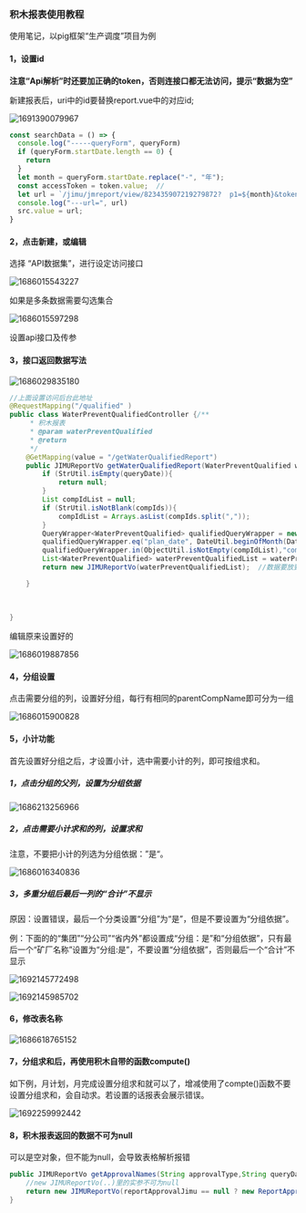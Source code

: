 ### 积木报表使用教程

使用笔记，以pig框架“生产调度”项目为例

#### 1，设置id

**注意“Api解析”时还要加正确的token，否则连接口都无法访问，提示“数据为空”**

新建报表后，uri中的id要替换report.vue中的对应id;

![1691390079967](note-images/1691390079967.png)

```javascript
const searchData = () => {
  console.log("-----queryForm", queryForm)
  if (queryForm.startDate.length == 0) {
    return
  }
  let month = queryForm.startDate.replace("-", "年");
  const accessToken = token.value;  //
  let url = `/jimu/jmreport/view/823435907219279872?  p1=${month}&token=${accessToken}&startDate=${queryForm.startDate}&compIds=${queryForm.compIds}`
  console.log("---url=", url)
  src.value = url;
}
```

#### 2，点击新建，或编辑

选择 “API数据集”，进行设定访问接口

![1686015543227](note-images/1686015543227.png)

如果是多条数据需要勾选集合

![1686015597298](note-images/1686015597298.png)

设置api接口及传参

#### 3，接口返回数据写法



![1686029835180](note-images/1686029835180.png)



```java
//上面设置访问后台此地址
@RequestMapping("/qualified" )
public class WaterPreventQualifiedController {/**
	 * 积木报表
	 * @param waterPreventQualified
	 * @return
	 */
	@GetMapping(value = "/getWaterQualifiedReport")
	public JIMUReportVo getWaterQualifiedReport(WaterPreventQualified waterPreventQualified,String compIds, String queryDate){
		if (StrUtil.isEmpty(queryDate)){
			return null;
		}
		List compIdList = null;
		if (StrUtil.isNotBlank(compIds)){
			compIdList = Arrays.asList(compIds.split(","));
		}
		QueryWrapper<WaterPreventQualified> qualifiedQueryWrapper = new QueryWrapper<>();
		qualifiedQueryWrapper.eq("plan_date", DateUtil.beginOfMonth(DateUtil.parse(queryDate, "yyyy-MM")));
		qualifiedQueryWrapper.in(ObjectUtil.isNotEmpty(compIdList),"comp_id",compIdList);
		List<WaterPreventQualified> waterPreventQualifiedList = waterPreventQualifiedService.listScope(qualifiedQueryWrapper);
		return new JIMUReportVo(waterPreventQualifiedList);  //数据要放到JIMUReportVo进行封装

	}
    
    
    
}

```



编辑原来设置好的

![1686019887856](note-images/1686019887856.png)



#### 4，分组设置

点击需要分组的列，设置好分组，每行有相同的parentCompName即可分为一组

![1686015900828](note-images/1686015900828.png)

#### 5，小计功能

首先设置好分组之后，才设置小计，选中需要小计的列，即可按组求和。

##### 1，点击分组的父列，设置为分组依据

![1686213256966](note-images/1686213256966.png)

##### 2，点击需要小计求和的列，设置求和

注意，不要把小计的列选为分组依据：”是“。

![1686016340836](note-images/1686016340836.png)

##### 3，多重分组后最后一列的“合计”不显示

原因：设置错误，最后一个分类设置“分组”为“是”，但是不要设置为“分组依据”。

例：下面的的“集团”“分公司”“省内外”都设置成“分组：是”和“分组依据”，只有最后一个“矿厂名称”设置为“分组:是”，不要设置“分组依据”，否则最后一个“合计”不显示

![1692145772498](note-images/1692145772498.png)



![1692145985702](note-images/1692145985702.png)

#### 6，修改表名称

![1686618765152](note-images/1686618765152.png)

#### 7，分组求和后，再使用积木自带的函数compute()

如下例，月计划，月完成设置分组求和就可以了，增减使用了compte()函数不要设置分组求和，会自动求。若设置的话报表会展示错误。

![1692259992442](note-images/1692259992442.png)

#### 8，积木报表返回的数据不可为null

可以是空对象，但不能为null，会导致表格解析报错

```java
public JIMUReportVo getApprovalNames(String approvalType,String queryDate){
    //new JIMUReportVo(..)里的实参不可为null
    return new JIMUReportVo(reportApprovalJimu == null ? new ReportApprovalJimu() : reportApprovalJimu);
}
```

